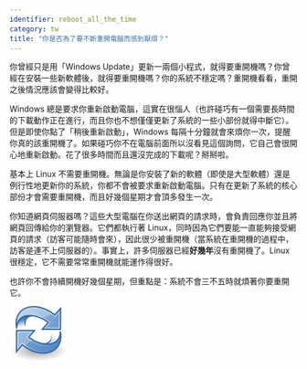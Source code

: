 ```yaml
---
identifier: reboot_all_the_time
category: tw
title: "你是否為了要不斷重開電腦而感到厭煩？"
---
```


你曾經只是用「Windows Update」更新一兩個小程式，就得要重開機嗎？你曾經在安裝一些新軟體後，就得要重開機嗎？你的系統不穩定嗎？重開機看看，重開之後情況應該會變得比較好。

Windows 總是要求你重新啟動電腦，這實在很惱人（也許碰巧有一個需要長時間的下載動作正在進行，而且你也不想僅僅更新了系統的一些小部份就得中斷它）。但是即使你點了「稍後重新啟動」，Windows 每隔十分鐘就會來煩你一次，提醒你真的該重開機了。如果碰巧你不在電腦前面所以沒看見這個詢問，它自己會很開心地重新啟動。花了很多時間而且還沒完成的下載呢？掰掰啦。

基本上 Linux 不需要重開機。無論是你安裝了新的軟體（即使是大型軟體）還是例行性地更新你的系統，你都不會被要求重新啟動電腦。只有在更新了系統的核心部份才會需要重開機，而且好幾個星期才會頂多發生一次。

你知道網頁伺服器嗎？這些大型電腦在你送出網頁的請求時，會負責回應你並且將網頁回傳給你的瀏覽器。它們都執行著 Linux，同時因為它們要能一直能夠接受網頁的請求（訪客可能隨時會來），因此很少被重開機（當系統在重開機的過程中，訪客是連不上伺服器的）。事實上，許多伺服器已經<b>好幾年</b>沒有重開機了。Linux 很穩定，它不需要常常重開機就能運作得很好。

也許你不會持續開機好幾個星期，但重點是：系統不會三不五時就煩著你要重開它。

<img src="/img/reboot_all_the_time_thumb.png" />




